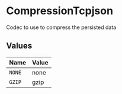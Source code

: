 # CompressionTcpjson

Codec to use to compress the persisted data


## Values

| Name   | Value  |
| ------ | ------ |
| `NONE` | none   |
| `GZIP` | gzip   |